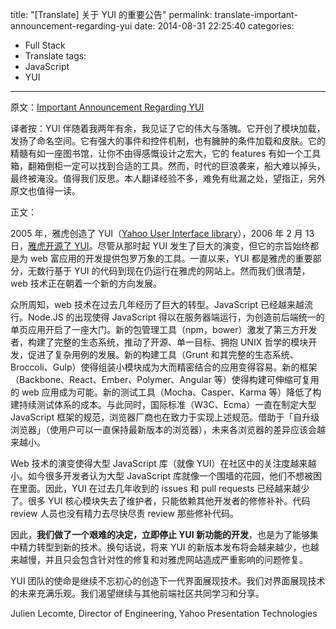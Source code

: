 title: "[Translate] 关于 YUI 的重要公告"
permalink: translate-important-announcement-regarding-yui
date: 2014-08-31 22:25:40
categories:
- Full Stack
- Translate
tags:
- JavaScript
- YUI
---

原文：[Important Announcement Regarding YUI](http://yahooeng.tumblr.com/post/96098168666/important-announcement-regarding-yui)

译者按：YUI 伴随着我两年有余，我见证了它的伟大与落魄。它开创了模块加载，发扬了命名空间。它有强大的事件和控件机制，也有臃肿的条件加载和皮肤。它的精髓有如一座图书馆，让你不由得感慨设计之宏大，它的 features 有如一个工具箱，翻箱倒柜一定可以找到合适的工具。然而，时代的巨浪袭来，船大难以掉头，最终被淹没。值得我们反思。本人翻译经验不多，难免有纰漏之处，望指正，另外原文也值得一读。

正文：

2005 年，雅虎创造了 YUI（[Yahoo User Interface library](http://yuilibrary.com/)），2006 年 2 月 13 日，[雅虎开源了 YUI](http://www.yuiblog.com/blog/2006/02/13/the-yahoo-user-interface-library/)。尽管从那时起 YUI 发生了巨大的演变，但它的宗旨始终都是为 web 富应用的开发提供包罗万象的工具。一直以来，YUI 都是雅虎的重要部分，无数行基于 YUI 的代码到现在仍运行在雅虎的网站上。然而我们很清楚，web 技术正在朝着一个新的方向发展。

<!-- more -->

众所周知，web 技术在过去几年经历了巨大的转型。JavaScript 已经越来越流行。Node.JS 的出现使得 JavaScript 得以在服务器端运行，为创造前后端统一的单页应用开启了一座大门。新的包管理工具（npm，bower）激发了第三方开发者，构建了完整的生态系统，推动了开源、单一目标、拥抱 UNIX 哲学的模块开发，促进了复杂用例的发展。新的构建工具（Grunt 和其完整的生态系统、Broccoli、Gulp）使得组装小模块成为大而精密结合的应用变得容易。新的框架（Backbone、React、Ember、Polymer、Angular 等）使得构建可伸缩可复用的 web 应用成为可能。新的测试工具（Mocha、Casper、Karma 等）降低了构建持续测试体系的成本。与此同时，国际标准（W3C、Ecma）一直在制定大型 JavaScript 框架的规范，浏览器厂商也在致力于实现上述规范。借助于「自升级浏览器」（使用户可以一直保持最新版本的浏览器），未来各浏览器的差异应该会越来越小。

Web 技术的演变使得大型 JavaScript 库（就像 YUI）在社区中的关注度越来越小。如今很多开发者认为大型 JavaScript 库就像一个围墙的花园，他们不想被困在里面。因此，YUI 在过去几年收到的 issues 和 pull requests 已经越来越少了。很多 YUI 核心模块失去了维护者，只能依赖其他开发者的修修补补。代码 review 人员也没有精力去尽快尽责 review 那些修补代码。

因此，**我们做了一个艰难的决定，立即停止 YUI 新功能的开发**，也是为了能够集中精力转型到新的技术。换句话说，将来 YUI 的新版本发布将会越来越少，也越来越慢，并且只会包含针对性的修复和对雅虎网站造成严重影响的问题修复。

YUI 团队的使命是继续不忘初心的创造下一代界面展现技术。我们对界面展现技术的未来充满乐观。我们渴望继续与其他前端社区共同学习和分享。

Julien Lecomte, Director of Engineering, Yahoo Presentation Technologies
